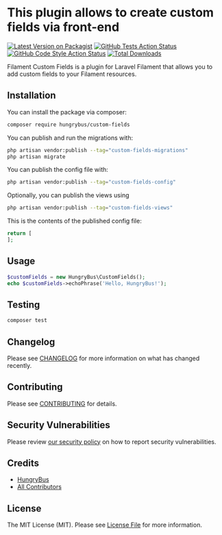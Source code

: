 # This plugin allows to create custom fields via front-end

[![Latest Version on Packagist](https://img.shields.io/packagist/v/hungrybus/custom-fields.svg?style=flat-square)](https://packagist.org/packages/hungrybus/custom-fields)
[![GitHub Tests Action Status](https://img.shields.io/github/actions/workflow/status/hungrybus/custom-fields/run-tests.yml?branch=main&label=tests&style=flat-square)](https://github.com/hungrybus/custom-fields/actions?query=workflow%3Arun-tests+branch%3Amain)
[![GitHub Code Style Action Status](https://img.shields.io/github/actions/workflow/status/hungrybus/custom-fields/fix-php-code-styling.yml?branch=main&label=code%20style&style=flat-square)](https://github.com/hungrybus/custom-fields/actions?query=workflow%3A"Fix+PHP+code+styling"+branch%3Amain)
[![Total Downloads](https://img.shields.io/packagist/dt/hungrybus/custom-fields.svg?style=flat-square)](https://packagist.org/packages/hungrybus/custom-fields)



Filament Custom Fields is a plugin for Laravel Filament that allows you to add custom fields to your Filament resources.

## Installation

You can install the package via composer:

```bash
composer require hungrybus/custom-fields
```

You can publish and run the migrations with:

```bash
php artisan vendor:publish --tag="custom-fields-migrations"
php artisan migrate
```

You can publish the config file with:

```bash
php artisan vendor:publish --tag="custom-fields-config"
```

Optionally, you can publish the views using

```bash
php artisan vendor:publish --tag="custom-fields-views"
```

This is the contents of the published config file:

```php
return [
];
```

## Usage

```php
$customFields = new HungryBus\CustomFields();
echo $customFields->echoPhrase('Hello, HungryBus!');
```

## Testing

```bash
composer test
```

## Changelog

Please see [CHANGELOG](CHANGELOG.md) for more information on what has changed recently.

## Contributing

Please see [CONTRIBUTING](.github/CONTRIBUTING.md) for details.

## Security Vulnerabilities

Please review [our security policy](../../security/policy) on how to report security vulnerabilities.

## Credits

- [HungryBus](https://github.com/HungryBus)
- [All Contributors](../../contributors)

## License

The MIT License (MIT). Please see [License File](LICENSE.md) for more information.
